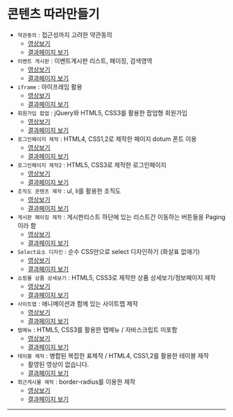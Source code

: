 # 콘텐츠 따라만들기
- `약관동의` : 접근성까지 고려한 약관동의
  * [영상보기](https://youtu.be/D5U3zHZ9Ghg)
  * [결과페이지 보기](https://rebehayan.github.io/contents/agree/)
- `이벤트 게시판` : 이벤트게시판 리스트, 페이징, 검색영역
  * [영상보기](https://www.youtube.com/watch?v=vNeo2VGFypY&t=2422s)
  * [결과페이지 보기](https://rebehayan.github.io/contents/event/)
- `iframe` : 아이프레임 활용
  * [영상보기](https://www.youtube.com/watch?v=uIemFWzxk0w)
  * [결과페이지 보기](https://rebehayan.github.io/contents/iframe/)
- `회원가입 팝업` : jQuery와 HTML5, CSS3를 활용한 팝업형 회원가입
  * [영상보기](https://youtu.be/jBYxJ7pLiCY)
  * [결과페이지 보기](https://rebehayan.github.io/contents/join/join.html)
- `로그인페이지 제작` : HTML4, CSS1,2로 제작한 페이지 dotum 폰트 이용
  * [영상보기](https://youtu.be/jg4Q4NZhlz0)
  * [결과페이지 보기](https://rebehayan.github.io/contents/login/)
- `로그인페이지 제작2` : HTML5, CSS3로 제작한 로그인페이지
  * [영상보기](https://youtu.be/BQ8Qq1gx7wE)
  * [결과페이지 보기](https://rebehayan.github.io/contents/login2/)
- `조직도 콘텐츠 제작` : ul, li를 활용한 조직도
  * [영상보기](https://youtu.be/9fdjA3CgxtA)
  * [결과페이지 보기](https://rebehayan.github.io/contents/origin/)
- `게시판 페이징 제작` : 게시판리스트 하단에 있는 리스트간 이동하는 버튼들을 Paging이라 함
  * [영상보기](https://youtu.be/f_LMU0bcBR4)
  * [결과페이지 보기](https://rebehayan.github.io/contents/paging/)
- `Select요소 디자인` : 순수 CSS만으로 select 디자인하기 (화살표 없애기)
  * [영상보기](https://youtu.be/Dr5WykjGPGc)
  * [결과페이지 보기](https://rebehayan.github.io/contents/select/select.html)
- `쇼핑몰 상품 상세보기` : HTML5, CSS3로 제작한 상품 상세보기/정보페이지 제작
  * [영상보기](https://youtu.be/QXJ7qXtZlTw)
  * [결과페이지 보기](https://rebehayan.github.io/contents/shopping/list.html)
- `사이트맵` : 애니메이션과 함께 있는 사이트맵 제작
  * [영상보기](https://youtu.be/sFZahyiSgYI)
  * [결과페이지 보기](https://rebehayan.github.io/contents/sitemap/sitemap.html)
- `탭메뉴` : HTML5, CSS3를 활용한 탭메뉴 / 자바스크립트 미포함
  * [영상보기](https://youtu.be/JDxIq9LQc90)
  * [결과페이지 보기](https://rebehayan.github.io/contents/tab/tab.html)
- `테이블 제작` : 병합된 복잡한 표제작 / HTML4, CSS1,2를 활용한 테이블 제작
  * 촬영된 영상이 없습니다.
  * [결과페이지 보기](https://rebehayan.github.io/contents/table/table9.html)
- `최근게시물 제작` : border-radius를 이용한 제작
  * [영상보기](https://youtu.be/LqXOHI70VkI)
  * [결과페이지 보기](https://rebehayan.github.io/contents/list/)
***

